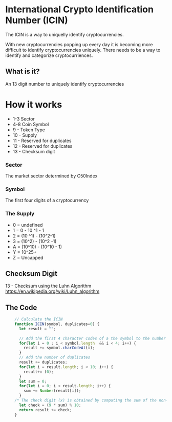 # International Crypto Identification Number (ICIN)
The ICIN is a way to uniquelly identify cryptocurrencies.

With new cryptocurrencies popping up every day it is becoming more difficult to identify cryptocurrencies uniquely.  There needs to be a way to identify and categorize cryptocurriences.  


## What is it?
An 13 digit number to uniquely identify cryptocurrencies

# How it works
- 1-3 Sector
- 4-8 Coin Symbol
- 9 - Token Type 
- 10 - Supply
- 11 - Reserved for duplicates
- 12 - Reserved for duplicates
- 13 - Checksum digit

### Sector
The market sector determined by C50Index

### Symbol
The first four digits of a cryptocurrency

### The Supply
- 0 = undefined
- 1 = 0 - 10 ^1 - 1
- 2 = (10 ^1) - (10^2-1)
- 3 = (10^2) - (10^2 -1)
- A = (10^10) - (10^10 - 1)
- Y = 10^25+
- Z = Uncapped

## Checksum Digit
13 - Checksum using the Luhn Algorithm https://en.wikipedia.org/wiki/Luhn_algorithm


## The Code
```javascript
    // Calculate the ICIN
    function ICIN(symbol, duplicates=0) {
      let result = "";
      
      // Add the first 4 character codes of a the symbol to the number
      for(let i = 0 ; i < symbol.length  && i < 4; i++) {
        result += symbol.charCodeAt(i);
      }
      // Add the number of duplicates
      result += duplicates;
      for(let i = result.length; i < 10; i++) {
        result+= (0);
      }
      let sum = 0;
      for(let i = 0; i < result.length; i++) {
        sum += Number(result[i]);
      }
    /* The check digit (x) is obtained by computing the sum of the non-check digits then computing 9 times that value modulo 10 */
      let check = (9 * sum) % 10;
      return result += check;
    }
```



